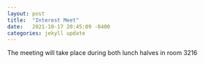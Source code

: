 ```yaml
---
layout: post
title:  "Interest Meet"
date:   2021-10-17 20:45:09 -0400
categories: jekyll update
---
```

<style type="text/"css">
</style>
<p>The meeting will take place during both lunch halves in room 3216</p> 



[jekyll-docs]: https://jekyllrb.com/docs/home
[jekyll-gh]:   https://github.com/jekyll/jekyll
[jekyll-talk]: https://talk.jekyllrb.com/
